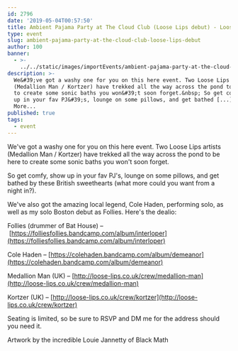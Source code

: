 ```yaml
---
id: 2796
date: '2019-05-04T00:57:50'
title: Ambient Pajama Party at The Cloud Club (Loose Lips debut) - Loose Lips
type: event
slug: ambient-pajama-party-at-the-cloud-club-loose-lips-debut
author: 100
banner:
  - >-
    ../../static/images/importEvents/ambient-pajama-party-at-the-cloud-club-loose-lips-debut/image2796.jpeg
description: >-
  We&#39;ve got a washy one for you on this here event. Two Loose Lips artists
  (Medallion Man / Kortzer) have trekked all the way across the pond to be here
  to create some sonic baths you won&#39;t soon forget.&nbsp; So get comfy, show
  up in your fav PJ&#39;s, lounge on some pillows, and get bathed [...]Read
  More...
published: true
tags:
  - event
---
```

We've got a washy one for you on this here event. Two Loose Lips artists (Medallion Man / Kortzer) have trekked all the way across the pond to be here to create some sonic baths you won't soon forget. 

So get comfy, show up in your fav PJ's, lounge on some pillows, and get bathed by these British sweethearts (what more could you want from a night in?). 

We've also got the amazing local legend, Cole Haden, performing solo, as well as my solo Boston debut as Follies. Here's the dealio:

Follies (drummer of Bat House) – [](https://folliesfollies.bandcamp.com/album/interloper?fbclid=IwAR0rxV4jLTB30t_5BFDI02sDzOgWEPYzOEHNqmeyrZ-xqKY6pWtMOqEtR4Y)[https://folliesfollies.bandcamp.com/album/interloper](https://folliesfollies.bandcamp.com/album/interloper)

Cole Haden – [](https://colehaden.bandcamp.com/album/demeanor?fbclid=IwAR12y6HpB9co8bnAQe13ji18tDlxcBeM8NPggTlVIvEwjau4EVdiIuA2ICo)[https://colehaden.bandcamp.com/album/demeanor](https://colehaden.bandcamp.com/album/demeanor)

Medallion Man (UK) – [](https://l.facebook.com/l.php?u=http%3A%2F%2Floose-lips.co.uk%2Fcrew%2Fmedallion-man%3Ffbclid%3DIwAR3BOwkQPtbOkv_Yw2aQGf2lKYhYGp0H55JY2uhdeJfroOTYqjIrcDPN_0s&h=AT3DycVFnFFjo6OiMZDHXqu1NeLXh6Q9NyJIAuvaMMC6zuKHjvR5MSHJ9ZDb8wJ3FRMadm_Xsjs6tjN-Qh2eLAgE0TA-YFhz9DrBO-LQFoB40RPGQ4Z6sqSGRh9ICpDf3XwJMf0)[http://loose-lips.co.uk/crew/medallion-man](http://loose-lips.co.uk/crew/medallion-man)

Kortzer (UK) – [](https://l.facebook.com/l.php?u=http%3A%2F%2Floose-lips.co.uk%2Fcrew%2Fkortzer%3Ffbclid%3DIwAR3DiXPunNwSK8V6ZZO9htVrx9E5IoJeRRxghx7l0Fv82LBvu8A0cDSLe7Q&h=AT21BPSEuf84aItW75FhzGq6iTcmtOgXdNCaxllZDk63t6lpcLFMvrrxmKRoRx9YR6amWOFT-HxJh8vWmvn1NLTxNN0v_xVQu9q7ZLU5RO9pNaPFuv9ZT1djT35d4HdyNEnGLoI)[http://loose-lips.co.uk/crew/kortzer](http://loose-lips.co.uk/crew/kortzer)

Seating is limited, so be sure to RSVP and DM me for the address should you need it. 

Artwork by the incredible Louie Jannetty of Black Math
